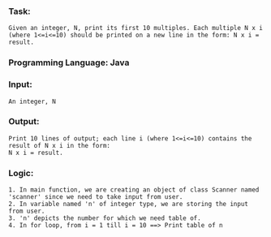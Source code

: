 ### Task: 
    Given an integer, N, print its first 10 multiples. Each multiple N x i (where 1<=i<=10) should be printed on a new line in the form: N x i = result.

### Programming Language: Java

### Input:
    An integer, N

### Output: 
    Print 10 lines of output; each line i (where 1<=i<=10) contains the result of N x i in the form:
    N x i = result.

### Logic:
    1. In main function, we are creating an object of class Scanner named 'scanner' since we need to take input from user.
    2. In variable named 'n' of integer type, we are storing the input from user.
    3. 'n' depicts the number for which we need table of.
    4. In for loop, from i = 1 till i = 10 ==> Print table of n
